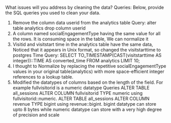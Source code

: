 What issues will you address by cleaning the data?
Queries:
Below, provide the SQL queries you used to clean your data.

1. Remove the column data userid from the analytics table
 Query:  alter table analytics drop column userid
2. A column named socialEngagementType having the same value for all the rows.
It is consuming space in the table, We can normalize it
3. Visitid and visitstart time in the analytics table have the same data, Noticed that it appears in Unix format, so changed the visitstarttime to postgres Time
Query: 
SELECT TO_TIMESTAMP(CAST(visitstarttime AS integer))::TIME AS converted_time
FROM analytics
LIMIT 10;
4. I thought to Normalize by replacing the repetitive socialEngagementType values in your original table(analytics) with more space-efficient integer references to a lookup table.
5. Modified the datatypes of columns based on the length of the field.
For example fullvisitorid is a numeric datatype
Queries
ALTER TABLE all_sessions ALTER COLUMN fullvisitorid TYPE numeric using fullvisitorid::numeric.
ALTER TABLE all_sessions ALTER COLUMN revenue TYPE bigint using revenue::bigint.
bigint datatype can store upto 8 bytes while numeric datatype can store with a very high degree of precision and scale



